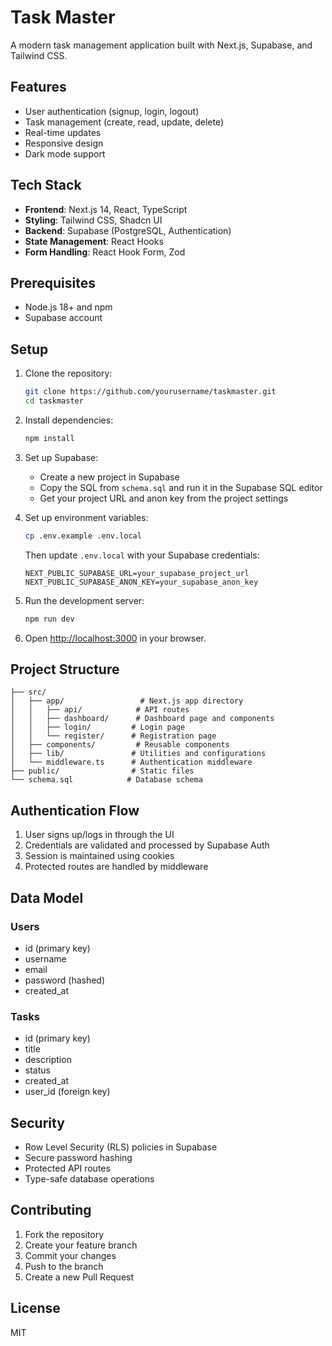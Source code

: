 # Task Master

A modern task management application built with Next.js, Supabase, and Tailwind CSS.

## Features

- User authentication (signup, login, logout)
- Task management (create, read, update, delete)
- Real-time updates
- Responsive design
- Dark mode support

## Tech Stack

- **Frontend**: Next.js 14, React, TypeScript
- **Styling**: Tailwind CSS, Shadcn UI
- **Backend**: Supabase (PostgreSQL, Authentication)
- **State Management**: React Hooks
- **Form Handling**: React Hook Form, Zod

## Prerequisites

- Node.js 18+ and npm
- Supabase account

## Setup

1. Clone the repository:
   ```bash
   git clone https://github.com/yourusername/taskmaster.git
   cd taskmaster
   ```

2. Install dependencies:
   ```bash
   npm install
   ```

3. Set up Supabase:
   - Create a new project in Supabase
   - Copy the SQL from `schema.sql` and run it in the Supabase SQL editor
   - Get your project URL and anon key from the project settings

4. Set up environment variables:
   ```bash
   cp .env.example .env.local
   ```
   Then update `.env.local` with your Supabase credentials:
   ```
   NEXT_PUBLIC_SUPABASE_URL=your_supabase_project_url
   NEXT_PUBLIC_SUPABASE_ANON_KEY=your_supabase_anon_key
   ```

5. Run the development server:
   ```bash
   npm run dev
   ```

6. Open [http://localhost:3000](http://localhost:3000) in your browser.

## Project Structure

```
├── src/
│   ├── app/                 # Next.js app directory
│   │   ├── api/            # API routes
│   │   ├── dashboard/      # Dashboard page and components
│   │   ├── login/         # Login page
│   │   └── register/      # Registration page
│   ├── components/         # Reusable components
│   ├── lib/               # Utilities and configurations
│   └── middleware.ts      # Authentication middleware
├── public/                # Static files
└── schema.sql            # Database schema
```

## Authentication Flow

1. User signs up/logs in through the UI
2. Credentials are validated and processed by Supabase Auth
3. Session is maintained using cookies
4. Protected routes are handled by middleware

## Data Model

### Users
- id (primary key)
- username
- email
- password (hashed)
- created_at

### Tasks
- id (primary key)
- title
- description
- status
- created_at
- user_id (foreign key)

## Security

- Row Level Security (RLS) policies in Supabase
- Secure password hashing
- Protected API routes
- Type-safe database operations

## Contributing

1. Fork the repository
2. Create your feature branch
3. Commit your changes
4. Push to the branch
5. Create a new Pull Request

## License

MIT
